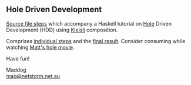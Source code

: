 ## Hole Driven Development

[Source file steps](src/step/)
which accompany a Haskell tutorial on
[Hole](http://www.haskell.org/haskellwiki/GHC/TypeHoles)
Driven Development (HDD) using 
[Kleisli](http://en.wikipedia.org/wiki/Kleisli_category)
composition.

Comprises [individual steps](src/step/) and the 
[final result](src/core/Hdd.hs).  Consider consuming while watching
[Matt's hole movie](http://matthew.brecknell.net).

Have fun!

Maddog   
mag@netstorm.net.au
